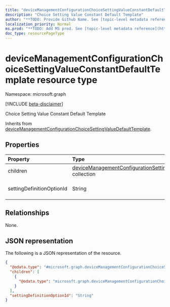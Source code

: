 ```yaml
---
title: "deviceManagementConfigurationChoiceSettingValueConstantDefaultTemplate resource type"
description: "Choice Setting Value Constant Default Template"
author: "**TODO: Provide Github Name. See [topic-level metadata reference](https://msgo.azurewebsites.net/add/document/guidelines/metadata.html#topic-level-metadata)**"
localization_priority: Normal
ms.prod: "**TODO: Add MS prod. See [topic-level metadata reference](https://msgo.azurewebsites.net/add/document/guidelines/metadata.html#topic-level-metadata)**"
doc_type: resourcePageType
---
```


# deviceManagementConfigurationChoiceSettingValueConstantDefaultTemplate resource type

Namespace: microsoft.graph

[!INCLUDE [beta-disclaimer](../../includes/beta-disclaimer.md)]

Choice Setting Value Constant Default Template


Inherits from [deviceManagementConfigurationChoiceSettingValueDefaultTemplate](../resources/devicemanagementconfigurationchoicesettingvaluedefaulttemplate.md).

## Properties
|Property|Type|Description|
|:---|:---|:---|
|children|[deviceManagementConfigurationSettingInstanceTemplate](../resources/devicemanagementconfigurationsettinginstancetemplate.md) collection|Option Children|
|settingDefinitionOptionId|String|Default Constant Value|

## Relationships
None.

## JSON representation
The following is a JSON representation of the resource.
<!-- {
  "blockType": "resource",
  "@odata.type": "microsoft.graph.deviceManagementConfigurationChoiceSettingValueConstantDefaultTemplate"
}
-->
``` json
{
  "@odata.type": "#microsoft.graph.deviceManagementConfigurationChoiceSettingValueConstantDefaultTemplate",
  "children": [
    {
      "@odata.type": "microsoft.graph.deviceManagementConfigurationChoiceSettingCollectionInstanceTemplate"
    }
  ],
  "settingDefinitionOptionId": "String"
}
```

